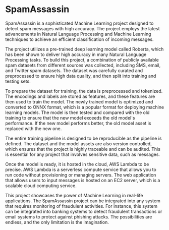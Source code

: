 # SpamAssassin


SpamAssassin is a sophisticated Machine Learning project designed to detect spam messages with high accuracy. The project employs the latest advancements in Natural Language Processing and Machine Learning techniques to achieve an efficient classification of incoming messages.

The project utilizes a pre-trained deep learning model called Roberta, which has been shown to deliver high accuracy in many Natural Language Processing tasks. To build this project, a combination of publicly available spam datasets from different sources was collected, including SMS, email, and Twitter spam datasets. The dataset was carefully curated and preprocessed to ensure high data quality, and then split into training and testing sets.

To prepare the dataset for training, the data is preprocessed and tokenized. The encodings and labels are stored as features, and these features are then used to train the model. The newly trained model is optimized and converted to ONNX format, which is a popular format for deploying machine learning models. The model is then tested and compared with the old training to ensure that the new model exceeds the old model's performance. If the new model performs better, the old model asset is replaced with the new one.

The entire training pipeline is designed to be reproducible as the pipeline is defined. The dataset and the model assets are also version controlled, which ensures that the project is highly traceable and can be audited. This is essential for any project that involves sensitive data, such as messages.

Once the model is ready, it is hosted in the cloud, AWS Lambda to be precise. AWS Lambda is a serverless compute service that allows you to run code without provisioning or managing servers. The web application that allows users to input messages is hosted on an EC2 server, which is a scalable cloud computing service.

This project showcases the power of Machine Learning in real-life applications. The SpamAssassin project can be integrated into any system that requires monitoring of fraudulent activities. For instance, this system can be integrated into banking systems to detect fraudulent transactions or email systems to protect against phishing attacks. The possibilities are endless, and the only limitation is the imagination.

